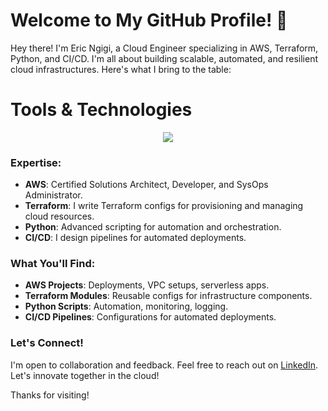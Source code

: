 # Welcome to My GitHub Profile! 👋

Hey there! I'm Eric Ngigi, a Cloud Engineer specializing in AWS, Terraform, Python, and CI/CD. I'm all about building scalable, automated, and resilient cloud infrastructures. Here's what I bring to the table:

# Tools & Technologies
<p align="center">
  <a href="https://skillicons.dev">
    <img src="https://skillicons.dev/icons?i=git,kubernetes,docker,c,vim" />
  </a>
</p>

### Expertise:
- **AWS**: Certified Solutions Architect, Developer, and SysOps Administrator.
- **Terraform**: I write Terraform configs for provisioning and managing cloud resources.
- **Python**: Advanced scripting for automation and orchestration.
- **CI/CD**: I design pipelines for automated deployments.

### What You'll Find:
- **AWS Projects**: Deployments, VPC setups, serverless apps.
- **Terraform Modules**: Reusable configs for infrastructure components.
- **Python Scripts**: Automation, monitoring, logging.
- **CI/CD Pipelines**: Configurations for automated deployments.

### Let's Connect!
I'm open to collaboration and feedback. Feel free to reach out on [LinkedIn](https://www.linkedin.com/in/erik-ngigi). Let's innovate together in the cloud!

Thanks for visiting!
